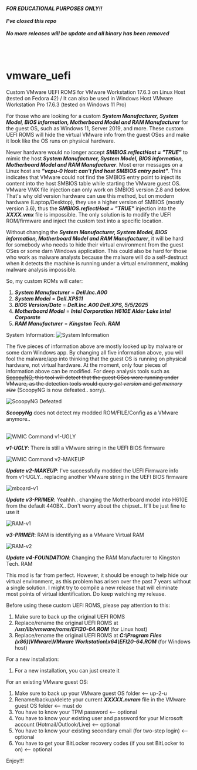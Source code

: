 ***FOR EDUCATIONAL PURPOSES ONLY!!***
<br><br>
***I've closed this repo***
<br><br>
***No more releases will be update and all binary has been removed***
<br><br><br><br>


# vmware_uefi
Custom VMware UEFI ROMS for VMware Workstation 17.6.3 on Linux Host (tested on Fedora 42) / It can also be used in Windows Host VMware Workstation Pro 17.6.3 (tested on Windows 11 Pro)

For those who are looking for a custom ***System Manufacturer, System Model, BIOS information, Motherboard Model and RAM Manufacturer*** for the guest OS, such as Windows 11, Server 2019, and more.
These custom UEFI ROMS will hide the virtual VMware info from the guest OSes and make it look like the OS runs on physical hardware.

Newer hardware would no longer accept ***SMBIOS.reflectHost = "TRUE"*** to mimic the host ***System Manufacturer, System Model, BIOS information, Motherboard Model and RAM Manufacturer***. 
Most error messages on a Linux host are ***"vcpu-0 Host: can't find host SMBIOS entry point"***. This indicates that VMware could not find the SMBIOS entry point to inject its content into the host SMBIOS table while starting the VMware guest OS. 
VMware VMX file injection can only work on SMBIOS version 2.8 and below. That's why old version hardware can use this method, but on modern hardware (Laptop/Desktop), they use a higher version of SMBIOS (mostly version 3.6), thus the ***SMBIOS.reflectHost = "TRUE"*** injection into the ***XXXX.vmx*** file is impossible. The only solution is to modify the UEFI ROM/firmware and inject the custom text into a specific location.

Without changing the ***System Manufacturer, System Model, BIOS information, Motherboard Model and RAM Manufacturer***, it will be hard for somebody who needs to hide their virtual environment from the guest OSes or some darn Windows application.
This could also be hard for those who work as malware analysts because the malware will do a self-destruct when it detects the machine is running under a virtual environment, making malware analysis impossible.

So, my custom ROMs will cater:
1. ***System Manufacturer*** = ***Dell.Inc.A00***
2. ***System Model*** = ***Dell.XPS11***
3. ***BIOS Version/Date*** = ***Dell.Inc.A00 Dell.XPS, 5/5/2025***
4. ***Motherboard Model*** = ***Intel Corporation H610E Alder Lake Intel Corporate***
5. ***RAM Manufacturer*** = ***Kingston Tech. RAM***

System Information:
![System Information](https://raw.githubusercontent.com/jimbet/vmware_uefi/refs/heads/main/sys-info-grab.png)

The five pieces of information above are mostly looked up by malware or some darn Windows app.
By changing all five information above, you will fool the malware/app into thinking that the guest OS is running on physical hardware, not virtual hardware.
At the moment, only four pieces of information above can be modified. For deep analysis tools such as ~~[ScoopyNG](https://www.trapkit.de/tools/scoopyng/), this tool will detect that the guest OSes were running under VMware, as the detection tools would query _get version_ and _get memory size_~~ (ScoopyNG is now defeated.. sorry).

![ScoopyNG Defeated](https://raw.githubusercontent.com/jimbet/vmware_uefi/refs/heads/main/scoopyNG_Defeated.jpeg)

***ScoopyNg*** does not detect my modded ROM/FILE/Config as a VMware anymore..
<br><br>



![WMIC Command v1-UGLY](https://raw.githubusercontent.com/jimbet/vmware_uefi/refs/heads/main/wmic-1.jpg)

***v1-UGLY***: There is still a VMware string in the UEFI BIOS firmware


![WMIC Command v2-MAKEUP](https://raw.githubusercontent.com/jimbet/vmware_uefi/refs/heads/main/wmic-2.jpg)

***Update v2-MAKEUP***: I've successfully modded the UEFI Firmware info from v1-UGLY.. replacing another VMware string in the UEFI BIOS firmware


![mboard-v1](https://raw.githubusercontent.com/jimbet/vmware_uefi/refs/heads/main/mboad-v1.jpg)

***Update v3-PRIMER***: Yeahhh.. changing the Motherboard model into H610E from the default 440BX.. Don't worry about the chipset.. It'll be just fine to use it



![RAM-v1](https://raw.githubusercontent.com/jimbet/vmware_uefi/refs/heads/main/RAM-VM-v1.jpg)

***v3-PRIMER***: RAM is identifying as a VMware Virtual RAM



![RAM-v2](https://raw.githubusercontent.com/jimbet/vmware_uefi/refs/heads/main/RAM-VM-v2.jpg)

***Update v4-FOUNDATION***: Changing the RAM Manufacturer to Kingston Tech. RAM


This mod is far from perfect. However, it should be enough to help hide our virtual environment, as this problem has arisen over the past 7 years without a single solution.
I might try to compile a new release that will eliminate most points of virtual identification. Do keep watching my release.

Before using these custom UEFI ROMS, please pay attention to this:

1. Make sure to back up the original UEFI ROMS
2. Replace/rename the original UEFI ROMS at ***/usr/lib/vmware/roms/EFI20-64.ROM*** (for Linux host)
3. Replace/rename the original UEFI ROMS at ***C:\Program Files (x86)\VMware\VMware Workstation\x64\EFI20-64.ROM*** (for Windows host)

For a new installation:
1. For a new installation, you can just create it

For an existing VMware guest OS:
1. Make sure to back up your VMware guest OS folder <-- up-2-u
2. Rename/backup/delete your current ***XXXXX.nvram*** file in the VMware guest OS folder <-- must do
3. You have to know your TPM password <-- optional
4. You have to know your existing user and password for your Microsoft account (Hotmail/Outlook/Live) <-- optional
5. You have to know your existing secondary email (for two-step login) <-- optional
6. You have to get your BitLocker recovery codes (if you set BitLocker to on) <-- optional

Enjoy!!!

